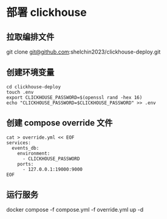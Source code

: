 # 部署 clickhouse
## 拉取编排文件
git clone git@github.com:shelchin2023/clickhouse-deploy.git

## 创建环境变量 
```
cd clickhouse-deploy
touch .env
export CLICKHOUSE_PASSWORD=$(openssl rand -hex 16)
echo "CLICKHOUSE_PASSWORD=$CLICKHOUSE_PASSWORD" >> .env
```

## 创建 compose override 文件
```
cat > override.yml << EOF
services:
  events_db:
    environment:
      - CLICKHOUSE_PASSWORD
    ports:
      - 127.0.0.1:19000:9000
EOF
```

## 运行服务
docker compose -f compose.yml -f override.yml up -d 
